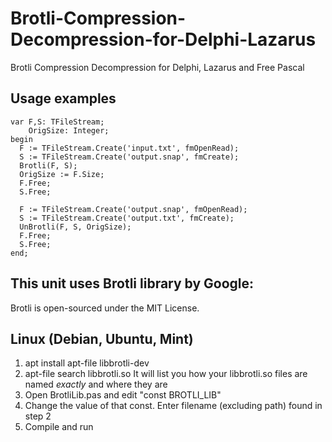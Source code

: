 # Brotli-Compression-Decompression-for-Delphi-Lazarus
Brotli Compression Decompression for Delphi, Lazarus and Free Pascal

## Usage examples

```
var F,S: TFileStream;
    OrigSize: Integer;
begin
  F := TFileStream.Create('input.txt', fmOpenRead);
  S := TFileStream.Create('output.snap', fmCreate);
  Brotli(F, S);
  OrigSize := F.Size;
  F.Free;
  S.Free;

  F := TFileStream.Create('output.snap', fmOpenRead);
  S := TFileStream.Create('output.txt', fmCreate);
  UnBrotli(F, S, OrigSize);
  F.Free;
  S.Free;
end;
```

## This unit uses Brotli library by Google:

Brotli is open-sourced under the MIT License.

## Linux (Debian, Ubuntu, Mint)

1) apt install apt-file libbrotli-dev
2) apt-file search libbrotli.so
It will list you how your libbrotli.so files are named *exactly* and where they are
3) Open BrotliLib.pas and edit "const BROTLI_LIB"
4) Change the value of that const. Enter filename (excluding path) found in step 2
5) Compile and run
